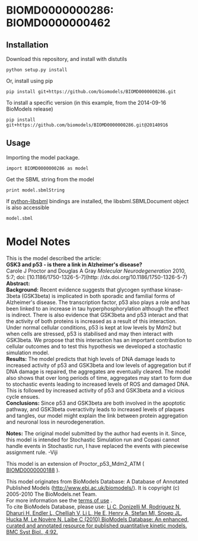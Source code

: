 # BIOMD0000000286: BIOMD0000000462

## Installation

Download this repository, and install with distutils

`python setup.py install`

Or, install using pip

`pip install git+https://github.com/biomodels/BIOMD0000000286.git`

To install a specific version (in this example, from the 2014-09-16 BioModels release)

`pip install git+https://github.com/biomodels/BIOMD0000000286.git@20140916`

## Usage

Importing the model package.

`import BIOMD0000000286 as model`

Get the SBML string from the model

`print model.sbmlString`

If [python-libsbml](https://pypi.python.org/pypi/python-libsbml) bindings are
installed, the libsbml.SBMLDocument object is also accessible

`model.sbml`


# Model Notes


This is the model described the article:  
**GSK3 and p53 - is there a link in Alzheimer's disease?**   
Carole J Proctor and Douglas A Gray _Molecular Neurodegeneration_ 2010, 5:7;
doi: [10.1186/1750-1326-5-7](http: //dx.doi.org/10.1186/1750-1326-5-7)  
**Abstract:**   
**Background:** Recent evidence suggests that glycogen synthase kinase-3beta (GSK3beta) is implicated in both sporadic and familial forms of Alzheimer's disease. The transcription factor, p53 also plays a role and has been linked to an increase in tau hyperphosphorylation although the effect is indirect. There is also evidence that GSK3beta and p53 interact and that the activity of both proteins is increased as a result of this interaction. Under normal cellular conditions, p53 is kept at low levels by Mdm2 but when cells are stressed, p53 is stabilised and may then interact with GSK3beta. We propose that this interaction has an important contribution to cellular outcomes and to test this hypothesis we developed a stochastic simulation model.   
**Results:** The model predicts that high levels of DNA damage leads to increased activity of p53 and GSK3beta and low levels of aggregation but if DNA damage is repaired, the aggregates are eventually cleared. The model also shows that over long periods of time, aggregates may start to form due to stochastic events leading to increased levels of ROS and damaged DNA. This is followed by increased activity of p53 and GSK3beta and a vicious cycle ensues.   
**Conclusions:** Since p53 and GSK3beta are both involved in the apoptotic pathway, and GSK3beta overactivity leads to increased levels of plaques and tangles, our model might explain the link between protein aggregation and neuronal loss in neurodegeneration. 

  

**Notes:** The original model submitted by the author had events in it. Since, this model is intended for Stochastic Simulation run and Copasi cannot handle events in Stochastic run, I have replaced the events with piecewise assignment rule. -Viji 

This model is an extension of Proctor_p53_Mdm2_ATM (
[BIOMD0000000188](http://www.ebi.ac.uk/biomodels-main/BIOMD0000000188) ).

This model originates from BioModels Database: A Database of Annotated
Published Models (http://www.ebi.ac.uk/biomodels/). It is copyright (c)
2005-2010 The BioModels.net Team.  
For more information see the [terms of
use](http://www.ebi.ac.uk/biomodels/legal.html) .  
To cite BioModels Database, please use: [Li C, Donizelli M, Rodriguez N,
Dharuri H, Endler L, Chelliah V, Li L, He E, Henry A, Stefan MI, Snoep JL,
Hucka M, Le Novère N, Laibe C (2010) BioModels Database: An enhanced, curated
and annotated resource for published quantitative kinetic models. BMC Syst
Biol., 4:92.](http://www.ncbi.nlm.nih.gov/pubmed/20587024)



